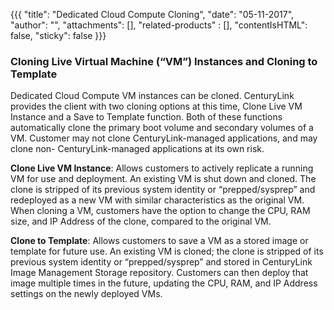 {{{
  "title": "Dedicated Cloud Compute Cloning",
  "date": "05-11-2017",
  "author": "",
  "attachments": [],
  "related-products" : [],
  "contentIsHTML": false,
  "sticky": false
}}}

### Cloning Live Virtual Machine (“VM”) Instances and Cloning to Template

Dedicated Cloud Compute VM instances can be cloned. CenturyLink provides the client with two cloning options at this time, Clone Live VM Instance and a Save to Template function. Both of these functions automatically clone the primary boot volume and secondary volumes of a VM. Customer may not clone CenturyLink-managed applications, and may clone non- CenturyLink-managed applications at its own risk.

**Clone Live VM Instance**: Allows customers to actively replicate a running VM for use and deployment. An existing VM is shut down and cloned. The clone is stripped of its previous system identity or “prepped/sysprep” and redeployed as a new VM with similar characteristics as the original VM. When cloning a VM, customers have the option to change the CPU, RAM size, and IP Address of the clone, compared to the original VM.

**Clone to Template**: Allows customers to save a VM as a stored image or template for future use. An existing VM is cloned; the clone is stripped of its previous system identity or “prepped/sysprep” and stored in CenturyLink Image Management Storage repository. Customers can then deploy that image multiple times in the future, updating the CPU, RAM, and IP Address settings on the newly deployed VMs.
